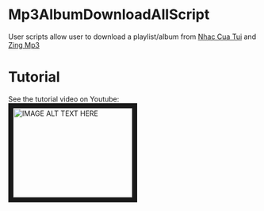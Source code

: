 # Mp3AlbumDownloadAllScript
User scripts allow user to download a playlist/album from [Nhac Cua Tui](http://nhaccuatui.com) and [Zing Mp3](http://mp3.zing.vn)
# Tutorial
See the tutorial video on Youtube:</br>
<a href="http://www.youtube.com/watch?feature=player_embedded&v=EkDSXsS63_Q
" target="_blank"><img src="http://img.youtube.com/vi/EkDSXsS63_Q/0.jpg" 
alt="IMAGE ALT TEXT HERE" width="240" height="180" border="10" /></a>
